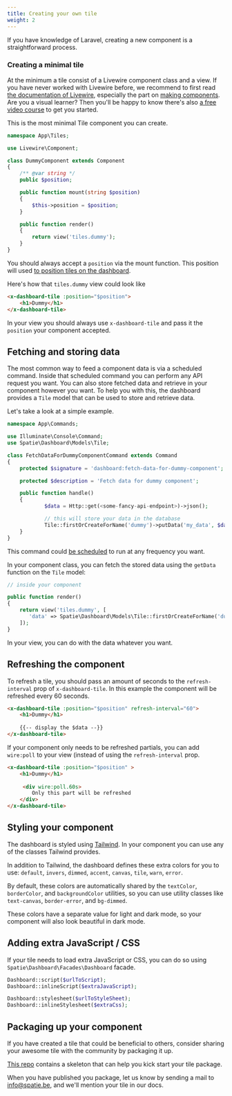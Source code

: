 ```yaml
---
title: Creating your own tile
weight: 2
---
```


If you have knowledge of Laravel, creating a new component is a straightforward process.

### Creating a minimal tile

At the minimum a tile consist of a Livewire component class and a view. If you have never worked with Livewire before, we recommend to first read [the documentation of Livewire](https://laravel-livewire.com/docs/quickstart), especially the part on [making components](https://laravel-livewire.com/docs/making-components). Are you a visual learner? Then you'll be happy to know there's also [a free video course](https://laravel-livewire.com/screencasts/installation) to get you started.

This is the most minimal Tile component you can create.

```php
namespace App\Tiles;

use Livewire\Component;

class DummyComponent extends Component
{
    /** @var string */
    public $position;

    public function mount(string $position)
    {
        $this->position = $position;
    }

    public function render()
    {
        return view('tiles.dummy');
    }
}
```

You should always accept a `position` via the mount function. This position will used [to position tiles on the dashboard](/laravel-dashboard/v1/basic-usage/positioning-tiles).

Here's how that `tiles.dummy` view could look like

```html
<x-dashboard-tile :position="$position">
    <h1>Dummy</h1>
</x-dashboard-tile>
```

In your view you should always use `x-dashboard-tile` and pass it the `position` your component accepted.

## Fetching and storing data

The most common way to feed a component data is via a scheduled command. Inside that scheduled command you can perform any API request you want. You can also store fetched data and retrieve in your component however you want. To help you with this, the dashboard provides a `Tile` model that can be used to store and retrieve data.

Let's take a look at a simple example.

```php
namespace App\Commands;

use Illuminate\Console\Command;
use Spatie\Dashboard\Models\Tile;

class FetchDataForDummyComponentCommand extends Command
{
    protected $signature = 'dashboard:fetch-data-for-dummy-component';

    protected $description = 'Fetch data for dummy component';

    public function handle()
    {
            $data = Http::get(<some-fancy-api-endpoint>)->json();

            // this will store your data in the database
            Tile::firstOrCreateForName('dummy')->putData('my_data', $data);
    }
}
```

This command could [be scheduled](https://laravel.com/docs/master/scheduling#scheduling-artisan-commands) to run at any frequency you want.

In your component class, you can fetch the stored data using the `getData` function on the `Tile` model:

```php
// inside your component

public function render()
{
    return view('tiles.dummy', [
       'data' => Spatie\Dashboard\Models\Tile::firstOrCreateForName('dummy')->getData('my_data')
    ]);
}
```

In your view, you can do with the data whatever you want.

## Refreshing the component

To refresh a tile, you should pass an amount of seconds to the `refresh-interval` prop of `x-dashboard-tile`.  In this example the component will be refreshed every 60 seconds.

```html
<x-dashboard-tile :position="$position" refresh-interval="60">
    <h1>Dummy</h1>
    
    {{-- display the $data --}}
</x-dashboard-tile>
```

If your component only needs to be refreshed partials, you can add `wire:poll` to your view (instead of using the `refresh-interval` prop.

```html
<x-dashboard-tile :position="$position" >
    <h1>Dummy</h1>
    
     <div wire:poll.60s>
        Only this part will be refreshed
    </div>
</x-dashboard-tile>
```

## Styling your component

The dashboard is styled using [Tailwind](https://tailwindcss.com). In your component you can use any of the classes Tailwind provides.

In addition to Tailwind, the dashboard defines these extra colors for you to use: `default`, `invers`, `dimmed`, `accent`, `canvas`, `tile`, `warn`, `error`. 

By default, these colors are automatically shared by the `textColor`, `borderColor`, and `backgroundColor` utilities, so you can use utility classes like `text-canvas`, `border-error`, and `bg-dimmed`.

These colors have a separate value for light and dark mode, so your component will also look beautiful in dark mode.

## Adding extra JavaScript / CSS

If your tile needs to load extra JavaScript or CSS, you can do so using `Spatie\Dashboard\Facades\Dashboard` facade.

```php
Dashboard::script($urlToScript);
Dashboard::inlineScript($extraJavaScript);

Dashboard::stylesheet($urlToStyleSheet);
Dashboard::inlineStylesheet($extraCss);
```

## Packaging up your component

If you have created a tile that could be beneficial to others, consider sharing your awesome tile with the community by packaging it up.

[This repo](https://github.com/spatie/laravel-dashboard-skeleton-tile) contains a skeleton that can help you kick start your tile package.



When you have published you package, let us know by sending a mail to info@spatie.be, and we'll mention your tile in our docs.



